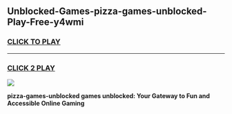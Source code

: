 
## Unblocked-Games-pizza-games-unblocked-Play-Free-y4wmi
<h3>
<a href="https://premium76.site?title=pizza-games-unblocked&ref=19M">CLICK TO PLAY</a></h3>
<hr>

<h3>
<a href="https://premium76.site?title=pizza-games-unblocked&ref=19M">CLICK 2 PLAY</a>
  
</h3>

<a href="https://premium76.site?title=pizza-games-unblocked&ref=19M"><img src="https://clearcache.store/games.png"></a>


**pizza-games-unblocked games unblocked: Your Gateway to Fun and Accessible Online Gaming**
